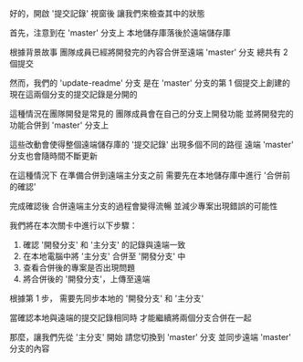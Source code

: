 好的，開啟 '提交記錄' 視窗後
讓我們來檢查其中的狀態

首先，注意到在 'master' 分支上
本地儲存庫落後於遠端儲存庫

根據背景故事
團隊成員已經將開發完的內容合併至遠端 'master' 分支
總共有 2 個提交

然而，我們的 'update-readme' 分支
是在 'master' 分支的第 1 個提交上創建的
現在這兩個分支的提交記錄是分開的

這種情況在團隊開發是常見的
團隊成員會在自己的分支上開發功能
並將開發完的功能合併到 'master' 分支上

這些改動會使得整個遠端儲存庫的 '提交記錄'
出現多個不同的路徑
遠端 'master' 分支也會隨時間不斷更新

在這種情況下
在準備合併到遠端主分支之前
需要先在本地儲存庫中進行 '合併前的確認'

完成確認後
合併遠端主分支的過程會變得流暢
並減少專案出現錯誤的可能性

我們將在本次關卡中進行以下步驟：
1. 確認 '開發分支' 和 '主分支' 的記錄與遠端一致
2. 在本地電腦中將 '主分支' 合併至 '開發分支' 中
3. 查看合併後的專案是否出現問題
4. 將合併後的 '開發分支'，上傳至遠端

根據第 1 步，
需要先同步本地的 '開發分支' 和 '主分支'

當確認本地與遠端的提交記錄相同時
才能繼續將兩個分支合併在一起

那麼，讓我們先從 '主分支' 開始
請您切換到 'master' 分支
並同步遠端 'master' 分支的內容